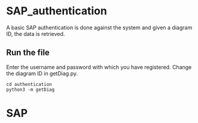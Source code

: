 # SAP_authentication
A basic SAP authentication is done against the system and given a diagram ID, the data is retrieved. 

## Run the file 

Enter the username and password with which you have registered. 
Change the diagram ID in getDiag.py. 

```
cd authentication
python3 -m getDiag
```
# SAP
